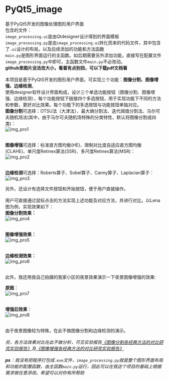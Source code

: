 # PyQt5_image
基于PyQt5开发的图像处理图形用户界面</br>
包含的文件：</br>
`image_processing.ui`是由Qtdesigner设计得到的界面模板</br>
`image_processing.py`是由`image_processing.ui`转化而来的代码文件，其中包含了`.ui`设计的布局，以及后续添加的功能和方法函数</br>
`main.py`是图形界面运行的主函数。如后期需要另外添加功能，直接写在配置文件`image_processing.py`中即可，主函数文件`main.py`不必改动。</br>
**github里图片没法改大小，看着有点别扭，可以下载pdf文档看**
</br></br>
本项目是基于PyQt5开发的图形用户界面，可实现三个功能：**图像分割、图像增强、边缘检测**。</br>
使用designer软件设计界面构成，设计三个单选功能按钮（图像分割、图像增强、边缘检测），每个功能按钮下链接四个多选按钮，用于实现功能下不同的方法和参数，更好对比效果。每个功能下的多选按钮与功能按钮单独对应。</br>
**图像分割**可选择：OTSU法（大津法）、最大熵分割法、迭代阈值分割法、马尔可夫随机场法(其中，由于马尔可夫随机场特殊的分类特性，默认将图像分割成四类)：</br>
![img_pro1](https://user-images.githubusercontent.com/88924975/170828254-a5f3c1fe-6753-491f-8c41-ff487ed22182.png)</br></br>

**图像增强**可选择：标准直方图均衡(HE)、限制对比度自适应直方图均衡(CLAHE)、单尺度Retinex算法(SSR)、多尺度Retinex算法(MSR)： </br>
![img_pro2](https://user-images.githubusercontent.com/88924975/170828520-fc717692-b601-4d01-b5dc-ed8c2406eadf.png)</br></br>

**边缘检测**可选择：Roberts算子、Sobel算子、Canny算子、Laplacian算子：</br>
![img_pro3](https://user-images.githubusercontent.com/88924975/170828530-5cf048eb-b60c-47a2-bab9-4d930f827c3c.png)</br>

另外，还设计有选择文件按钮和开始按钮，便于用户直接操作。</br>
</br>
用户可直接通过鼠标点击的方法实现上述功能及对应方法，并进行对比。以Lena图为例，实现效果如下：</br>
**图像分割效果：**</br>
![img_pro4](https://user-images.githubusercontent.com/88924975/170828536-94dcdc71-62d6-4957-96a2-cafcbe0badd8.png)</br></br>

**图像增强效果：**</br>
![img_pro5](https://user-images.githubusercontent.com/88924975/170828545-006be88d-b643-4d93-9cc2-eb12017b8cf3.png)</br></br>

**边缘检测效果：**</br>
![img_pro6](https://user-images.githubusercontent.com/88924975/170828556-81a7dafb-c6d4-44ae-a757-ed97fab19599.png)</br>

</br>
此外，我还用我自己拍摄的我家小区的夜景效果演示一下夜景图像增强的效果:</br>

**原图**：</br>
![img_pro7](https://user-images.githubusercontent.com/88924975/170828560-20ba93b3-a3af-4311-9c3d-fe5b83541229.png)</br></br>

**增强后效果**：</br>
![img_pro8](https://user-images.githubusercontent.com/88924975/170828568-c7d3714a-e1b5-4ef0-862d-95939de50932.png)</br></br>

由于夜景图像较为特殊，在此不做图像分割和边缘检测的演示。</br></br>
*另，各方法效果对比在此不做分析，可见实验报告[《图像分割各经典方法的对比研究实验报告》](https://github.com/WakakaJu/Computer-Vision/tree/main/%E5%9B%BE%E5%83%8F%E5%88%86%E5%89%B2)及[《图像增强各经典方法的对比研究实验报告》](https://github.com/WakakaJu/Computer-Vision/tree/main/%E5%9B%BE%E5%83%8F%E5%A2%9E%E5%BC%BA)*</br></br>
***ps**：我没有把程序打包成`.exe`文件，`image_processing.py`就是整个图形界面布局和功能的配置函数，由主函数`main.py`运行，因此可以在我这个项目的基础上根据需求做任意添改。希望可以对你有所帮助*</br>
</br>
</br>
</br>
